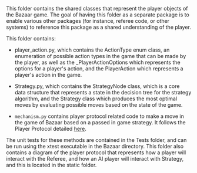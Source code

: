 This folder contains the shared classes that represent the player objects of the Bazaar game. The goal of having this folder as a separate package is to enable various other packages (for instance, referee code, or other systems) to reference this package as a shared understanding of the player.

This folder contains:

- player_action.py, which contains the ActionType enum class, an enumeration of possible action types in the game that can be made by the player, as well as the \_PlayerActionOptions which represents the options for a player's action, and the PlayerAction which represents a player's action in the game.

- Strategy.py, which contains the StrategyNode class, which is a core data structure that represents a state in the decision tree for the strategy algorithm, and the Strategy class which produces the most optimal moves by evaluating possible moves based on the state of the game.

- `mechanism.py` contains player protocol related code to make a move in the game of Bazaar based on a passed in game strategy. It follows the Player Protocol detailed [here](<https://course.ccs.neu.edu/cs4500f24/local_protocol.html#(part._g118836)>).

The unit tests for these methods are contained in the Tests folder, and can be run using the xtest executable in the Bazaar directory.
This folder also contains a diagram of the player protocol that represents how a player will interact with the Referee, and how an AI player will interact with Strategy, and this is located in the static folder.
